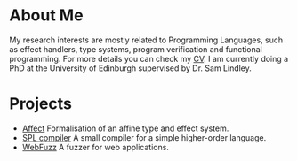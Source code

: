 # About Me

My research interests are mostly related to Programming Languages, such as effect handlers, type systems, program verification and functional programming.
For more details you can check my [CV](/curriculum_vitae.pdf).
I am currently doing a PhD at the University of Edinburgh supervised by Dr. Sam Lindley.

# Projects
- [Affect](https://github.com/ovanr/affect) Formalisation of an affine type and effect system.
- [SPL compiler](https://github.com/ovanr/spl-compiler) A small compiler for a simple higher-order language.
- [WebFuzz](https://github.com/ovanr/webFuzz) A fuzzer for web applications. 
